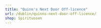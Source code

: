```yaml
---
title: "Quinn's Next Door Off-licence"
url: /dublin/quinns-next-door-off-licence/
shop: Spirituosen
---
```

